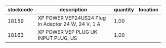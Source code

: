 |stockcode|description|quantity|location|
|---------|-----------|--------|--------|
|18159|XP POWER VEP24US24  Plug In Adaptor 24 W, 24 V, 1 A|1.00||
|18163|XP POWER  VEP PLUG UK  INPUT PLUG, US|1.00||
